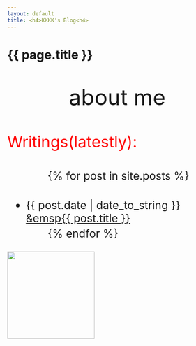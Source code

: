 ```yaml
---
layout: default
title: <h4>KKKK's Blog<h4>
---
```

<h1>{{ page.title }}</h1>
<p style="font-size:50px;"align="center">about me</p>

<p style="font-size:36px;color:red;">Writings(latestly):</p>
<ul style="font-size:25px;">
　　{% for post in site.posts %}
　　　　<li>{{ post.date | date_to_string }} <a href="{{ site.baseurl }}{{ post.url }}">&emsp{{ post.title }}</a></li>
　　{% endfor %}
</ul>

<a href="https://sm.ms/image/ScnTpqQCoKe2LiM" target="_blank"><img src="https://i.loli.net/2019/08/31/ScnTpqQCoKe2LiM.jpg" height="200" ></a>